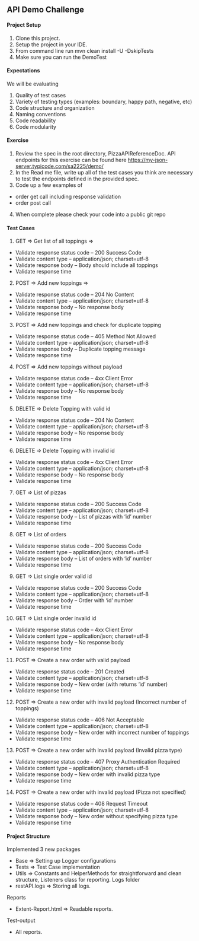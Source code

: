 ## API Demo Challenge

#### Project Setup
1. Clone this project.
2. Setup the project in your IDE.
3. From command line run mvn clean install -U -DskipTests
5. Make sure you can run the DemoTest

#### Expectations
We will be evaluating
1. Quality of test cases
2. Variety  of testing types (examples: boundary, happy path, negative, etc)
3. Code structure and organization
4. Naming conventions
5. Code readability
6. Code modularity


#### Exercise
1. Review the spec in the root directory, PizzaAPIReferenceDoc.  API endpoints for this exercise can be found here
   https://my-json-server.typicode.com/sa2225/demo/
2. In the Read me file, write up all of the test cases you think are necessary to test the endpoints defined in the provided spec.
3. Code up a few examples of 
  - order get call including response validation
  - order post call
4. When complete please check your code into a public git repo

#### Test Cases
1)	GET => Get list of all toppings => 
   -	Validate response status code – 200 Success Code
   -	Validate content type – application/json; charset=utf-8
   -	Validate response body – Body should include all toppings
   -	Validate response time
2)	POST => Add new toppings =>
   - 	Validate response status code – 204 No Content
   -  Validate content type – application/json; charset=utf-8
   -	Validate response body – No response body
   -	Validate response time  
3)	POST => Add new toppings and check for duplicate topping
   -  Validate response status code – 405 Method Not Allowed
   -  Validate content type – application/json; charset=utf-8
   -	Validate response body – Duplicate topping message
   -	Validate response time
4)	POST => Add new toppings without payload
   -	Validate response status code – 4xx Client Error
   -	Validate content type – application/json; charset=utf-8
   -	Validate response body – No response body
   - 	Validate response time
5)	DELETE =>  Delete Topping with valid id
-	Validate response status code – 204 No Content
-	Validate content type – application/json; charset=utf-8
-	Validate response body – No response body
-	Validate response time  
6)	DELETE =>  Delete Topping with invalid id
-	Validate response status code – 4xx Client Error
-	Validate content type – application/json; charset=utf-8
-	Validate response body – No response body
-	Validate response time  
7)	GET => List of pizzas
-	Validate response status code – 200 Success Code
-	Validate content type – application/json; charset=utf-8
-	Validate response body – List of pizzas with ‘id’ number
-	Validate response time 
8)	GET => List of orders
-	Validate response status code – 200 Success Code
-	Validate content type – application/json; charset=utf-8
-	Validate response body – List of orders with ‘id’ number
-	Validate response time 

9)	GET => List single order valid id
-	Validate response status code – 200 Success Code
-	Validate content type – application/json; charset=utf-8
-	Validate response body – Order with ‘id’ number
-	Validate response time 
10)	GET => List single order invalid id
-	Validate response status code – 4xx Client Error
-	Validate content type – application/json; charset=utf-8
-	Validate response body – No response body
-	Validate response time 
11)	POST => Create a new order with valid payload
-	Validate response status code – 201 Created 
-	Validate content type – application/json; charset=utf-8
-	Validate response body – New order (with returns ‘id’ number) 
-	Validate response time
12)	POST => Create a new order with invalid payload (Incorrect number of toppings)
-	Validate response status code – 406 Not Acceptable
-	Validate content type – application/json; charset=utf-8
-	Validate response body – New order with incorrect number of toppings
-	Validate response time
13)	POST => Create a new order with invalid payload (Invalid pizza type)
-	Validate response status code – 407 Proxy Authentication Required
-	Validate content type – application/json; charset=utf-8
-	Validate response body – New order with invalid pizza type
-	Validate response time
14)	POST => Create a new order with invalid payload (Pizza not specified)
-	Validate response status code – 408 Request Timeout
-	Validate content type – application/json; charset=utf-8
-	Validate response body – New order without specifying pizza type
-	Validate response time


#### Project Structure 

Implemented 3 new packages 
   - Base => Setting up Logger configurations
   - Tests => Test Case implementation
   - Utils => Constants and HelperMethods for straightforward and clean structure, Listeners class for reporting.
Logs folder
   - restAPI.logs => Storing all logs.
 
Reports
   - Extent-Report.html => Readable reports.
   
Test-output
   - All reports.
 


